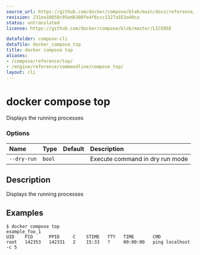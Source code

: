 ```yaml
---
source_url: https://github.com/docker/compose/blob/main/docs/reference/compose_top.md
revision: 231ea10058c95ed6308fe4f6ccc1327a553a40ca
status: untranslated
license: https://github.com/docker/compose/blob/master/LICENSE

datafolder: compose-cli
datafile: docker_compose_top
title: docker compose top
aliases:
- /compose/reference/top/
- /engine/reference/commandline/compose_top/
layout: cli
---
```


# docker compose top

Displays the running processes

### Options

| Name        | Type   | Default | Description                     |
|:------------|:-------|:--------|:--------------------------------|
| `--dry-run` | `bool` |         | Execute command in dry run mode |



## Description

Displays the running processes

## Examples

```console
$ docker compose top
example_foo_1
UID    PID      PPID     C    STIME   TTY   TIME       CMD
root   142353   142331   2    15:33   ?     00:00:00   ping localhost -c 5
```
